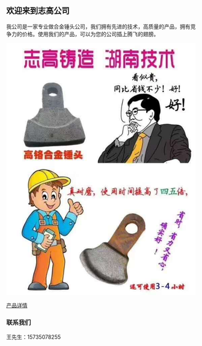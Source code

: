## 欢迎来到志高公司

我公司是一家专业做合金锤头公司，我们拥有先进的技术，高质量的产品，拥有竞争力的价格。使用我们的产品，可以为您的公司插上腾飞的翅膀。


![Image](/img/img1.JPG)

[产品详情](./detail.md)


### 联系我们

王先生：15735078255
